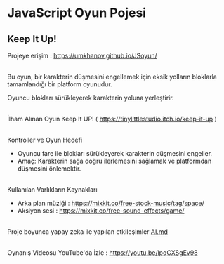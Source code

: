 # JavaScript Oyun Pojesi
## **Keep It Up!**

Projeye erişim :
https://umkhanov.github.io/JSoyun/
<br><br>

Bu oyun, bir karakterin düşmesini engellemek için eksik yolların bloklarla tamamlandığı bir platform oyunudur. 

Oyuncu blokları sürükleyerek karakterin yoluna yerleştirir.
<br><br>

İlham Alınan Oyun 
Keep It UP!  ( https://tinylittlestudio.itch.io/keep-it-up )
<br><br>

Kontroller ve Oyun Hedefi
- Oyuncu fare ile blokları sürükleyerek karakterin düşmesini engeller.
- Amaç: Karakterin sağa doğru ilerlemesini sağlamak ve platformdan düşmesini önlemektir.
<br><br>

Kullanılan Varlıkların Kaynakları
- Arka plan müziği : https://mixkit.co/free-stock-music/tag/space/
- Aksiyon sesi : https://mixkit.co/free-sound-effects/game/
<br><br>

Proje boyunca yapay zeka ile yapılan etkileşimler [AI.md](./AI.md)<br><br>


Oynanış Videosu
YouTube'da İzle : https://youtu.be/lpqCXSgEv98
